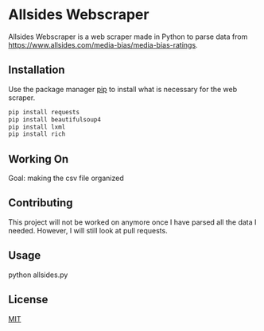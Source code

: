 # Allsides Webscraper

Allsides Webscraper is a web scraper made in Python to parse data from https://www.allsides.com/media-bias/media-bias-ratings.

## Installation

Use the package manager [pip](https://pip.pypa.io/en/stable/) to install what is necessary for the web scraper.

```bash
pip install requests
pip install beautifulsoup4
pip install lxml
pip install rich
```

## Working On

Goal: making the csv file organized

## Contributing

This project will not be worked on anymore once I have parsed all the data I needed.
However, I will still look at pull requests.

## Usage

python allsides.py

## License

[MIT](https://choosealicense.com/licenses/mit/)
